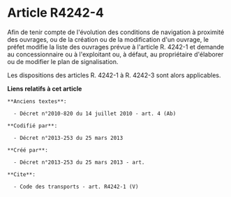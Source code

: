# Article R4242-4

Afin de tenir compte de l'évolution des conditions de navigation à proximité des ouvrages, ou de la création ou de la
modification d'un ouvrage, le préfet modifie la liste des ouvrages prévue à l'article R. 4242-1 et demande au concessionnaire
ou à l'exploitant ou, à défaut, au propriétaire d'élaborer ou de modifier le plan de signalisation. 

Les dispositions des articles R. 4242-1 à R. 4242-3 sont alors applicables.

**Liens relatifs à cet article**

	**Anciens textes**:

	  - Décret n°2010-820 du 14 juillet 2010 - art. 4 (Ab)

	**Codifié par**:

	  - Décret n°2013-253 du 25 mars 2013

	**Créé par**:

	  - Décret n°2013-253 du 25 mars 2013 - art.

	**Cite**:

	  - Code des transports - art. R4242-1 (V)
